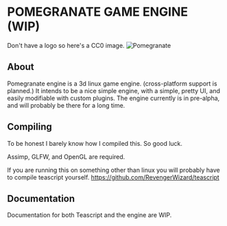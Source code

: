 # POMEGRANATE GAME ENGINE (WIP)
Don't have a logo so here's a CC0 image.
![Pomegranate](https://images.pexels.com/photos/4230630/pexels-photo-4230630.jpeg)
## About
Pomegranate engine is a 3d linux game engine. (cross-platform support is planned.) It intends to be a nice simple engine, with a simple, pretty UI, and easily modifiable with custom plugins. The engine currently is in pre-alpha, and will probably be there for a long time.
## Compiling

To be honest I barely know how I compiled this. So good luck.  

Assimp, GLFW, and OpenGL are required.

If you are running this on something other than linux you will probably have to compile teascript yourself. https://github.com/RevengerWizard/teascript
## Documentation
Documentation for both Teascript and the engine are WIP.